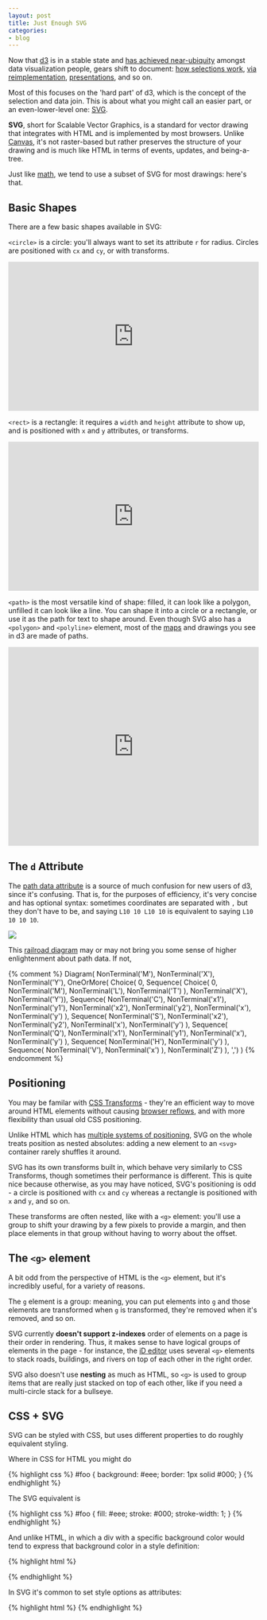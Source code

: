```yaml
---
layout: post
title: Just Enough SVG
categories:
- blog
---
```


Now that [d3](http://d3js.org/) is in a stable state and [has achieved near-ubiquity](https://github.com/mbostock/d3)
amongst data visualization people, gears shift to document: [how selections work](http://bost.ocks.org/mike/selection/),
[via reimplementation](http://macwright.org/mistakes/#5010465), [presentations](http://macwright.org/presentations/dcjq/),
and so on.

Most of this focuses on the 'hard part' of d3, which is the concept of
the selection and data join. This is about what you might call an easier
part, or an even-lower-level one: [SVG](http://en.wikipedia.org/wiki/Scalable_Vector_Graphics).

**SVG**, short for Scalable Vector Graphics, is a standard for vector drawing that
integrates with HTML and is implemented by most browsers. Unlike [Canvas](http://diveintohtml5.info/canvas.html),
it's not raster-based but rather preserves the structure of your drawing
and is much like HTML in terms of events, updates, and being-a-tree.

Just like [math](macwright.org/2013/03/05/math-for-pictures.html), we tend
to use a subset of SVG for most drawings: here's that.

## Basic Shapes

There are a few basic shapes available in SVG:

`<circle>` is a circle: you'll always want to set its attribute `r` for radius.
Circles are positioned with `cx` and `cy`, or with transforms.

<iframe width="100%" height="300" src="http://dabblet.com/gist/5708900" frameborder="0"></iframe>

`<rect>` is a rectangle: it requires a `width` and `height` attribute to show up,
and is positioned with `x` and `y` attributes, or transforms.

<iframe width="100%" height="300" src="http://dabblet.com/gist/5708913" frameborder="0"></iframe>

`<path>` is the most versatile kind of shape: filled, it can look like a polygon, unfilled
it can look like a line. You can shape it into a circle or a rectangle, or use
it as the path for text to shape around. Even though SVG also has a
`<polygon>` and `<polyline>` element, most of the [maps](http://bl.ocks.org/mbostock/2206590)
and drawings you see in d3 are made of paths.

<iframe width="100%" height="400" src="http://dabblet.com/gist/5708954" frameborder="0"></iframe>

## The `d` Attribute

The [path data attribute](http://www.w3.org/TR/SVG/paths.html#PathData) is a source of much confusion for new users of
d3, since it's confusing. That is, for the purposes of efficiency, it's very
concise and has optional syntax: sometimes coordinates are separated with `,`
but they don't have to be, and saying `L10 10 L10 10` is equivalent to saying
`L10 10 10 10`.

![](http://farm4.staticflickr.com/3830/8955549268_6d6450191c_b.jpg)

This [railroad diagram](http://en.wikipedia.org/wiki/Syntax_diagram) may or
may not bring you some sense of higher enlightenment about path data. If not,



{% comment %}
Diagram(
    NonTerminal('M'),
    NonTerminal('X'),
    NonTerminal('Y'),
    OneOrMore(
        Choice(
            0,
            Sequence(
                Choice(
                    0,
                    NonTerminal('M'),
                    NonTerminal('L'),
                    NonTerminal('T')
                ),
            NonTerminal('X'),
            NonTerminal('Y')),
            Sequence(
                NonTerminal('C'),
                NonTerminal('x1'),
                NonTerminal('y1'),
                NonTerminal('x2'),
                NonTerminal('y2'),
                NonTerminal('x'),
                NonTerminal('y')
            ),
            Sequence(
                NonTerminal('S'),
                NonTerminal('x2'),
                NonTerminal('y2'),
                NonTerminal('x'),
                NonTerminal('y')
            ),
            Sequence(
                NonTerminal('Q'),
                NonTerminal('x1'),
                NonTerminal('y1'),
                NonTerminal('x'),
                NonTerminal('y')
            ),
            Sequence(
                NonTerminal('H'),
                NonTerminal('y')
            ),
            Sequence(
                NonTerminal('V'),
                NonTerminal('x')
            ),
            NonTerminal('Z')
    ),
  ',')
)
{% endcomment %}

## Positioning

You may be familar with [CSS Transforms](https://developer.mozilla.org/en-US/docs/Web/Guide/CSS/Using_CSS_transforms) -
they're an efficient way to move around HTML elements without causing
[browser reflows](https://developers.google.com/speed/articles/reflow), and with
more flexibility than usual old CSS positioning.

Unlike HTML which has [multiple systems of positioning](http://alistapart.com/article/css-positioning-101),
SVG on the whole treats position as nested absolutes: adding a new element
to an `<svg>` container rarely shuffles it around.

SVG has its own transforms built in, which behave very similarly to CSS Transforms,
though sometimes their performance is different. This is quite nice because
otherwise, as you may have noticed, SVG's positioning is odd - a circle
is positioned with `cx` and `cy` whereas a rectangle is positioned with
`x` and `y`, and so on.

These transforms are often nested, like with a `<g>` element: you'll use
a group to shift your drawing by a few pixels to provide a margin, and then
place elements in that group without having to worry about the offset.

## The `<g>` element

A bit odd from the perspective of HTML is the `<g>` element, but it's incredibly
useful, for a variety of reasons.

The `g` element is a group: meaning, you can put elements into `g` and those
elements are transformed when `g` is transformed, they're removed when it's
removed, and so on.

SVG currently **doesn't support z-indexes** order of elements on a page is their
order in rendering. Thus, it makes sense to have logical groups of elements
in the page - for instance, the [iD editor](http://ideditor.com/) uses
several `<g>` elements to stack roads, buildings, and rivers on top of
each other in the right order.

SVG also doesn't use **nesting** as much as HTML, so `<g>` is used
to group items that are really just stacked on top of each other, like
if you need a multi-circle stack for a bullseye.

## CSS + SVG

SVG can be styled with CSS, but uses different properties to do roughly equivalent
styling.

Where in CSS for HTML you might do

{% highlight css %}
#foo {
    background: #eee;
    border: 1px solid #000;
}
{% endhighlight %}

The SVG equivalent is

{% highlight css %}
#foo {
    fill: #eee;
    stroke: #000;
    stroke-width: 1;
}
{% endhighlight %}

And unlike HTML, in which a div with a specific background color would tend
to express that background color in a style definition:

{% highlight html %}
<div style='background:#eee;'></div>
{% endhighlight %}

In SVG it's common to set style options as attributes:

{% highlight html %}
<circle fill='#eee'></circle>
{% endhighlight %}
